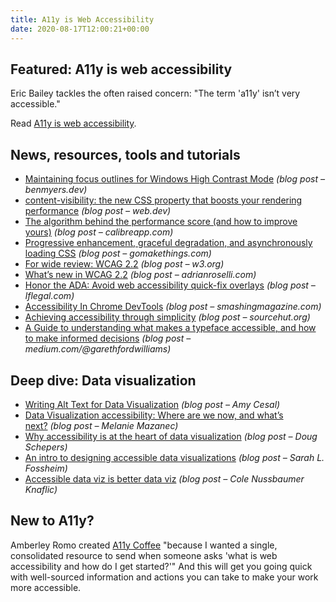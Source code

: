```yaml
---
title: A11y is Web Accessibility
date: 2020-08-17T12:00:21+00:00
---
```


## Featured: A11y is web accessibility

Eric Bailey tackles the often raised concern: "The term 'a11y' isn’t very accessible."

Read [A11y is web accessibility](https://ericwbailey.design/writing/a11y-is-web-accessibility.html).

## News, resources, tools and tutorials

- [Maintaining focus outlines for Windows High Contrast Mode](https://benmyers.dev/blog/whcm-outlines/) *(blog post – benmyers.dev)*
- [content-visibility: the new CSS property that boosts your rendering performance](https://web.dev/content-visibility/) *(blog post – web.dev)*
- [The algorithm behind the performance score (and how to improve yours)](https://calibreapp.com/blog/how-performance-score-works) *(blog post – calibreapp.com)*
- [Progressive enhancement, graceful degradation, and asynchronously loading CSS](https://gomakethings.com/progressive-enhancement-graceful-degradation-and-asynchronously-loading-css/) *(blog post – gomakethings.com)*
- [For wide review: WCAG 2.2](https://www.w3.org/blog/news/archives/8659) *(blog post – w3.org)*
- [What’s new in WCAG 2.2](https://adrianroselli.com/2020/08/whats-new-in-wcag-2-2.html) *(blog post – adrianroselli.com)*
- [Honor the ADA: Avoid web accessibility quick-fix overlays](https://www.lflegal.com/2020/08/quick-fix/) *(blog post – lflegal.com)*
- [Accessibility In Chrome DevTools](https://www.smashingmagazine.com/2020/08/accessibility-chrome-devtools/) *(blog post – smashingmagazine.com)*
- [Achieving accessibility through simplicity](https://sourcehut.org/blog/2020-05-27-accessibility-through-simplicity/) *(blog post – sourcehut.org)*
- [A Guide to understanding what makes a typeface accessible, and how to make informed decisions](https://medium.com/@garethfordwilliams/a-guide-to-understanding-what-makes-a-typeface-accessible-and-how-to-make-informed-decisions-9e5c0b9040a0) *(blog post – medium.com/@garethfordwilliams)*

## Deep dive: Data visualization

- [Writing Alt Text for Data Visualization](https://medium.com/nightingale/writing-alt-text-for-data-visualization-2a218ef43f81) *(blog post – Amy Cesal)*
- [Data Visualization accessibility: Where are we now, and what’s next?](https://medium.com/nightingale/data-visualization-accessibility-where-are-we-now-and-whats-next-b2c9eeac4e8b) *(blog post – Melanie Mazanec)*
- [Why accessibility is at the heart of data visualization](https://medium.com/nightingale/accessibility-is-at-the-heart-of-data-visualization-64a38d6c505b) *(blog post – Doug Schepers)*
- [An intro to designing accessible data visualizations](https://fossheim.io/writing/posts/accessible-dataviz-design/) *(blog post – Sarah L. Fossheim)*
- [Accessible data viz is better data viz](http://www.storytellingwithdata.com/blog/2018/6/26/accessible-data-viz-is-better-data-viz) *(blog post – Cole Nussbaumer Knaflic)*

## New to A11y?

Amberley Romo created [A11y Coffee](https://a11y.coffee/) "because I wanted a single, consolidated resource to send when someone asks 'what is web accessibility and how do I get started?'" And this will get you going quick with well-sourced information and actions you can take to make your work more accessible.
